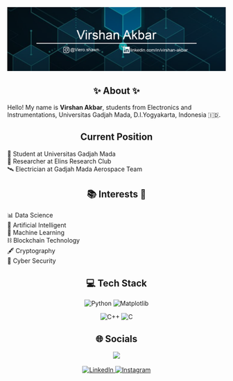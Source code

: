 <img src="banner.png"  alt="Profile Banner"  />

<h2 align="center">✨ About ✨</h2>
<p align="left">
  Hello! My name is <b>Virshan Akbar</b>, students from Electronics and Instrumentations, Universitas Gadjah Mada, D.I.Yogyakarta, Indonesia 🇮🇩.
</p>

<h2 align="center">Current Position</h2>
<p align="left">
  📓 Student at Universitas Gadjah Mada<br>
  🔭 Researcher at Elins Research Club<br>
  🛰️ Electrician at Gadjah Mada Aerospace Team<br>
</p>

<h2 align="center">📚 Interests 🔬</h2>
<p align="left">
  📊 Data Science<br>
  🤖 Artificial Intelligent<br>
  🧠 Machine Learning<br>
  ⛓ Blockchain Technology<br>
  🖋️ Cryptography<br>
  🔐 Cyber Security<br>
</p>

<h2 align="center">💻 Tech Stack</h2>
<p align="center">
  <img src="https://img.shields.io/badge/python-3670A0?style=for-the-badge&logo=python&logoColor=ffdd54" alt="Python">
  <img src="https://img.shields.io/badge/Matplotlib-%23ffffff.svg?style=for-the-badge&logo=Matplotlib&logoColor=black" alt="Matplotlib">
<p align="center">
  <img src="https://img.shields.io/badge/c++-%2300599C.svg?style=for-the-badge&logo=c%2B%2B&logoColor=white" alt="C++">
  <img src="https://img.shields.io/badge/c-%2300599C.svg?style=for-the-badge&logo=c&logoColor=white" alt="C">

<h2 align="center">🌐 Socials</h2>
<p align="center">
  <a href="https://www.github.com/VirshanAkbar" target="_blank" rel="noreferrer"><img
src="https://img.shields.io/github/followers/VirshanAkbar?logo=github&style=for-the-badge&color=0891b2&labelColor=1c1917" /></a> 
</p>

<p align="center">
  <a href="https://www.linkedin.com/in/virshan-akbar" target="_blank" rel="noreferrer">
    <img src="https://img.shields.io/badge/linkedin-%230077B5.svg?style=for-the-badge&logo=linkedin&logoColor=white" alt="LinkedIn">
  </a>
  <a href="http://www.instagram.com/viero.shawn" target="_blank" rel="noreferrer">
    <img src="https://img.shields.io/badge/Instagram-%23E4405F.svg?style=for-the-badge&logo=Instagram&logoColor=white" alt="Instagram">
  </a>
</p>

